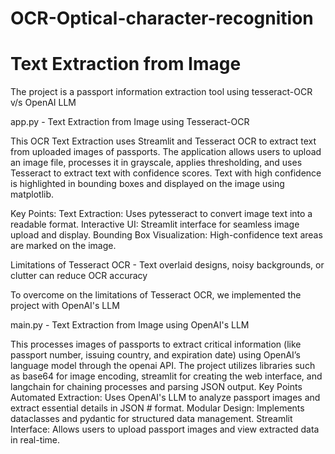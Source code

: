 # OCR-Optical-character-recognition
# Text Extraction from Image

The project is a passport information extraction tool using tesseract-OCR v/s OpenAI LLM

app.py - Text Extraction from Image using Tesseract-OCR 

This OCR Text Extraction uses Streamlit and Tesseract OCR to extract text from uploaded images of passports. The application allows users to upload an image file, processes it in grayscale, applies thresholding, and uses Tesseract to extract text with confidence scores. Text with high confidence is highlighted in bounding boxes and displayed on the image using matplotlib.

Key Points:
Text Extraction: Uses pytesseract to convert image text into a readable format.
Interactive UI: Streamlit interface for seamless image upload and display.
Bounding Box Visualization: High-confidence text areas are marked on the image.

Limitations of Tesseract OCR - Text overlaid designs, noisy backgrounds, or clutter can reduce OCR accuracy

To overcome on the limitations of Tesseract OCR, we implemented the project with OpenAI's LLM

main.py - Text Extraction from Image using OpenAI's LLM

This processes images of passports to extract critical information (like passport number, issuing country, and expiration date) using OpenAI’s language model through the openai API. The project utilizes libraries such as base64 for image encoding, streamlit for creating the web interface, and langchain for chaining processes and parsing JSON output.
Key Points
Automated Extraction: Uses OpenAI's LLM to analyze passport images and extract essential details in JSON # format.
Modular Design: Implements dataclasses and pydantic for structured data management.
Streamlit Interface: Allows users to upload passport images and view extracted data in real-time.
